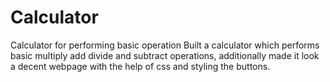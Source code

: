 # Calculator
Calculator for performing basic operation
Built a calculator which performs basic multiply add divide and subtract operations, additionally made it look a decent webpage with the help of css and styling the buttons.
